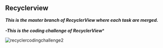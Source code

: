 ## Recyclerview
***This is the master branch of RecyclerView where each task are merged.***
<br>
<br>
***-This is the coding challenge of RecyclerView****
<br>

![recyclercodingchallenge2](https://user-images.githubusercontent.com/47735236/111568880-aa48b500-87c9-11eb-93bb-14ef8438d8c8.gif)
